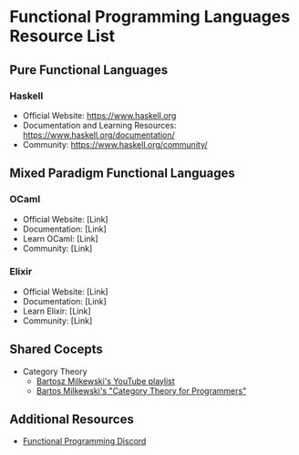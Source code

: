 
# Functional Programming Languages Resource List

## Pure Functional Languages

### Haskell
- Official Website: https://www.haskell.org
- Documentation and Learning Resources: https://www.haskell.org/documentation/
- Community: https://www.haskell.org/community/


## Mixed Paradigm Functional Languages

### OCaml
- Official Website: [Link]
- Documentation: [Link]
- Learn OCaml: [Link]
- Community: [Link]

### Elixir
- Official Website: [Link]
- Documentation: [Link]
- Learn Elixir: [Link]
- Community: [Link]

## Shared Cocepts
- Category Theory
	* [Bartosz Milkewski's YouTube playlist](https://youtube.com/playlist?list=PLbgaMIhjbmEnaH_LTkxLI7FMa2HsnawM_&si=eTD42ZJk1Kpf7cgr)
	* [Bartos Milkewski's "Category Theory for Programmers"](https://bartoszmilewski.com/2014/10/28/category-theory-for-programmers-the-preface/)

## Additional Resources
- [Functional Programming Discord](https://discord.com/invite/kENVVQ5)
